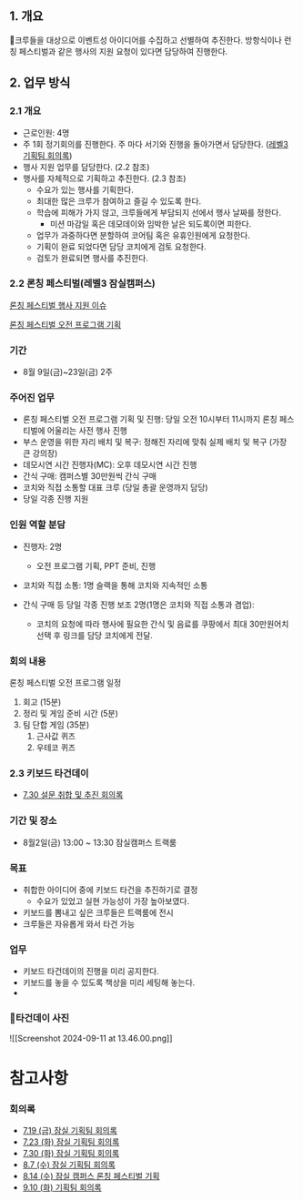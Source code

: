 

## 1. 개요

크루들을 대상으로 이벤트성 아이디어를 수집하고 선별하여 추진한다. 방항식이나 런칭 페스티벌과 같은 행사의 지원 요청이 있다면 담당하여 진행한다.


## 2. 업무 방식

### 2.1 개요

- 근로인원: 4명
- 주 1회 정기회의를 진행한다. 주 마다 서기와 진행을 돌아가면서 담당한다. ([레벨3 기획팀 회의록](https://github.com/woowacourse/working-scholars/wiki/%ED%9A%8C%EC%9D%98%EB%A1%9D#%EC%9E%A0%EC%8B%A4-%EA%B8%B0%ED%9A%8D%ED%8C%80))
- 행사 지원 업무를 담당한다. (2.2 참조)
- 행사를 자체적으로 기획하고 추진한다. (2.3 참조)
	- 수요가 있는 행사를 기획한다.
	- 최대한 많은 크루가 참여하고 즐길 수 있도록 한다.
	- 학습에 피해가 가지 않고, 크루들에게 부담되지 선에서 행사 날짜를 정한다.
		- 미션 마감일 혹은 데모데이와 임박한 날은 되도록이면 피한다.
	- 업무가 과중하다면 분할하여 코어팀 혹은 유휴인원에게 요청한다.
	- 기획이 완료 되었다면 담당 코치에게 검토 요청한다.
	- 검토가 완료되면 행사를 추진한다.

### 2.2 론칭 페스티벌(레벨3 잠실캠퍼스)

[론칭 페스티벌 행사 지원 이슈](https://github.com/woowacourse/working-scholars/issues/87)

[론칭 페스티벌 오전 프로그램 기획](https://github.com/woowacourse/working-scholars/wiki/8.14-(%EC%88%98)-%EC%9E%A0%EC%8B%A4-%EC%BA%A0%ED%8D%BC%EC%8A%A4-%EB%A1%A0%EC%B9%AD-%ED%8E%98%EC%8A%A4%ED%8B%B0%EB%B2%8C-%EA%B8%B0%ED%9A%8D)

### 기간
- 8월 9일(금)~23일(금) 2주
### 주어진 업무
- 론칭 페스티벌 오전 프로그램 기획 및 진행: 당일 오전 10시부터 11시까지 론칭 페스티벌에 어울리는 사전 행사 진행
- 부스 운영을 위한 자리 배치 및 복구: 정해진 자리에 맞춰 실제 배치 및 복구 (가장 큰 강의장)
- 데모시연 시간 진행자(MC): 오후 데모시연 시간 진행
- 간식 구매: 캠퍼스별 30만원씩 간식 구매
- 코치와 직접 소통할 대표 크루 (당일 총괄 운영까지 담당)
- 당일 각종 진행 지원
### 인원 역할 분담

- 진행자: 2명
	- 오전 프로그램 기획, PPT 준비, 진행

- 코치와 직접 소통: 1명
	슬랙을 통해 코치와 지속적인 소통

- 간식 구매 등 당일 각종 진행 보조 2명(1명은 코치와 직접 소통과 겸업):
	- 코치의 요청에 따라 행사에 필요한 간식 및 음료를 쿠팡에서 최대 30만원어치 선택 후 링크를 담당 코치에게 전달.
### 회의 내용

론칭 페스티벌 오전 프로그램 일정
1. 회고 (15분)
2. 정리 및 게임 준비 시간 (5분)
3. 팀 단합 게임 (35분)
	1. 근사값 퀴즈
	2. 우테코 퀴즈

### 2.3 키보드 타건데이

- [7.30 설문 취합 및 추진 회의록](https://github.com/woowacourse/working-scholars/wiki/7.30-%28%ED%99%94%29-%EC%9E%A0%EC%8B%A4-%EA%B8%B0%ED%9A%8D%ED%8C%80-%ED%9A%8C%EC%9D%98%EB%A1%9D)

### 기간 및 장소
- 8월2일(금) 13:00 ~ 13:30 잠실캠퍼스 트랙룸
### 목표
- 취합한 아이디어 중에 키보드 타건을 추진하기로 결정
	- 수요가 있었고 실현 가능성이 가장 높아보였다.
- 키보드를 뽐내고 싶은 크루들은 트랙룸에 전시
- 크루들은 자유롭게 와서 타건 가능

### 업무

- 키보드 타건데이의 진행을 미리 공지한다.
- 키보드를 놓을 수 있도록 책상을 미리 세팅해 놓는다.
- 


### 타건데이 사진
![[Screenshot 2024-09-11 at 13.46.00.png]]
# 참고사항

### 회의록
- [7.19 (금) 잠실 기획팀 회의록](https://github.com/woowacourse/working-scholars/wiki/7.19-%28%EA%B8%88%29-%EC%9E%A0%EC%8B%A4-%EA%B8%B0%ED%9A%8D%ED%8C%80-%ED%9A%8C%EC%9D%98%EB%A1%9D)
- [7.23 (화) 잠실 기획팀 회의록](https://github.com/woowacourse/working-scholars/wiki/7.23-%28%ED%99%94%29-%EC%9E%A0%EC%8B%A4-%EA%B8%B0%ED%9A%8D%ED%8C%80-%ED%9A%8C%EC%9D%98%EB%A1%9D)
- [7.30 (화) 잠실 기획팀 회의록](https://github.com/woowacourse/working-scholars/wiki/7.30-%28%ED%99%94%29-%EC%9E%A0%EC%8B%A4-%EA%B8%B0%ED%9A%8D%ED%8C%80-%ED%9A%8C%EC%9D%98%EB%A1%9D)
- [8.7 (수) 잠실 기획팀 회의록](https://github.com/woowacourse/working-scholars/wiki/8.7-%28%EC%88%98%29-%EC%9E%A0%EC%8B%A4-%EA%B8%B0%ED%9A%8D%ED%8C%80-%ED%9A%8C%EC%9D%98%EB%A1%9D)
- [8.14 (수) 잠실 캠퍼스 론칭 페스티벌 기획](https://github.com/woowacourse/working-scholars/wiki/8.14-%28%EC%88%98%29-%EC%9E%A0%EC%8B%A4-%EC%BA%A0%ED%8D%BC%EC%8A%A4-%EB%A1%A0%EC%B9%AD-%ED%8E%98%EC%8A%A4%ED%8B%B0%EB%B2%8C-%EA%B8%B0%ED%9A%8D)
- [9.10 (화) 기획팀 회의록](https://github.com/woowacourse/working-scholars/wiki/9.10-%28%ED%99%94%29-%EA%B8%B0%ED%9A%8D%ED%8C%80-%ED%9A%8C%EC%9D%98%EB%A1%9D)